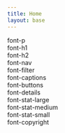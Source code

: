 ```yaml
---
title: Home
layout: base
---
```


<div class="font-p">font-p</div>
<div class="font-h1">font-h1</div>
<div class="font-h2">font-h2</div>
<div class="font-nav">font-nav</div>
<div class="font-filter">font-filter</div>
<div class="font-captions">font-captions</div>
<div class="font-buttons">font-buttons</div>
<div class="font-details">font-details</div>
<div class="font-stat-large">font-stat-large</div>
<div class="font-stat-medium">font-stat-medium</div>
<div class="font-stat-small">font-stat-small</div>
<div class="font-copyright">font-copyright</div>